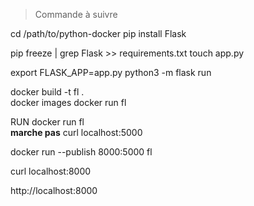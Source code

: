 > Commande à suivre

cd /path/to/python-docker
pip install Flask

pip freeze | grep Flask >> requirements.txt
touch app.py

export FLASK_APP=app.py
python3 -m flask run

docker build -t fl .   
docker images
docker run fl


RUN 
docker run fl  
**marche pas**
curl localhost:5000

docker run --publish 8000:5000 fl

curl localhost:8000

http://localhost:8000
